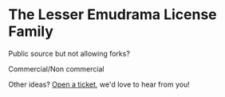 # The Lesser Emudrama License Family

Public source but not allowing forks?

Commercial/Non commercial

Other ideas? [Open a ticket](https://github.com/emudev-org/LEL/issues/new), we'd love to hear from you!
